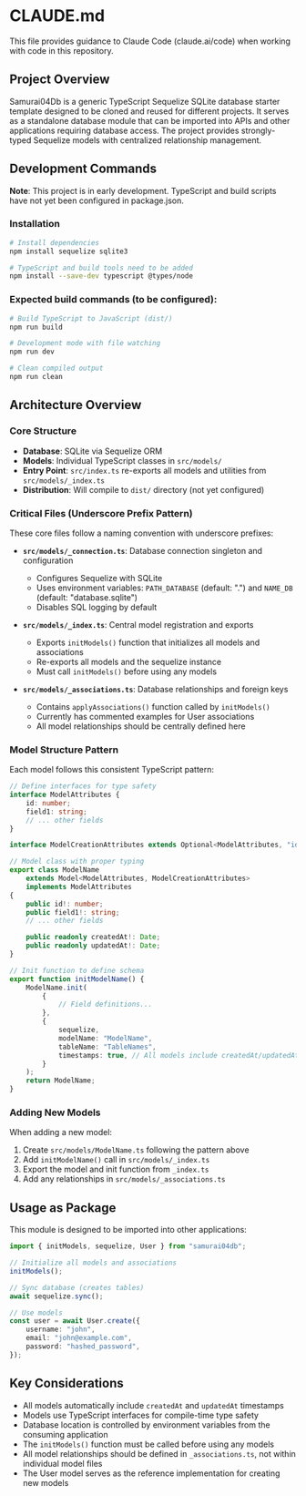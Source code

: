 # CLAUDE.md

This file provides guidance to Claude Code (claude.ai/code) when working with code in this repository.

## Project Overview

Samurai04Db is a generic TypeScript Sequelize SQLite database starter template designed to be cloned and reused for different projects. It serves as a standalone database module that can be imported into APIs and other applications requiring database access. The project provides strongly-typed Sequelize models with centralized relationship management.

## Development Commands

**Note**: This project is in early development. TypeScript and build scripts have not yet been configured in package.json.

### Installation

```bash
# Install dependencies
npm install sequelize sqlite3

# TypeScript and build tools need to be added
npm install --save-dev typescript @types/node
```

### Expected build commands (to be configured):

```bash
# Build TypeScript to JavaScript (dist/)
npm run build

# Development mode with file watching
npm run dev

# Clean compiled output
npm run clean
```

## Architecture Overview

### Core Structure

- **Database**: SQLite via Sequelize ORM
- **Models**: Individual TypeScript classes in `src/models/`
- **Entry Point**: `src/index.ts` re-exports all models and utilities from `src/models/_index.ts`
- **Distribution**: Will compile to `dist/` directory (not yet configured)

### Critical Files (Underscore Prefix Pattern)

These core files follow a naming convention with underscore prefixes:

- **`src/models/_connection.ts`**: Database connection singleton and configuration

  - Configures Sequelize with SQLite
  - Uses environment variables: `PATH_DATABASE` (default: ".") and `NAME_DB` (default: "database.sqlite")
  - Disables SQL logging by default

- **`src/models/_index.ts`**: Central model registration and exports

  - Exports `initModels()` function that initializes all models and associations
  - Re-exports all models and the sequelize instance
  - Must call `initModels()` before using any models

- **`src/models/_associations.ts`**: Database relationships and foreign keys
  - Contains `applyAssociations()` function called by `initModels()`
  - Currently has commented examples for User associations
  - All model relationships should be centrally defined here

### Model Structure Pattern

Each model follows this consistent TypeScript pattern:

```typescript
// Define interfaces for type safety
interface ModelAttributes {
	id: number;
	field1: string;
	// ... other fields
}

interface ModelCreationAttributes extends Optional<ModelAttributes, "id"> {}

// Model class with proper typing
export class ModelName
	extends Model<ModelAttributes, ModelCreationAttributes>
	implements ModelAttributes
{
	public id!: number;
	public field1!: string;
	// ... other fields

	public readonly createdAt!: Date;
	public readonly updatedAt!: Date;
}

// Init function to define schema
export function initModelName() {
	ModelName.init(
		{
			// Field definitions...
		},
		{
			sequelize,
			modelName: "ModelName",
			tableName: "TableNames",
			timestamps: true, // All models include createdAt/updatedAt
		}
	);
	return ModelName;
}
```

### Adding New Models

When adding a new model:

1. Create `src/models/ModelName.ts` following the pattern above
2. Add `initModelName()` call in `src/models/_index.ts`
3. Export the model and init function from `_index.ts`
4. Add any relationships in `src/models/_associations.ts`

## Usage as Package

This module is designed to be imported into other applications:

```typescript
import { initModels, sequelize, User } from "samurai04db";

// Initialize all models and associations
initModels();

// Sync database (creates tables)
await sequelize.sync();

// Use models
const user = await User.create({
	username: "john",
	email: "john@example.com",
	password: "hashed_password",
});
```

## Key Considerations

- All models automatically include `createdAt` and `updatedAt` timestamps
- Models use TypeScript interfaces for compile-time type safety
- Database location is controlled by environment variables from the consuming application
- The `initModels()` function must be called before using any models
- All model relationships should be defined in `_associations.ts`, not within individual model files
- The User model serves as the reference implementation for creating new models
